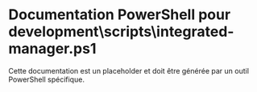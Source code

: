 # Documentation PowerShell pour development\scripts\integrated-manager.ps1

Cette documentation est un placeholder et doit être générée par un outil PowerShell spécifique.
